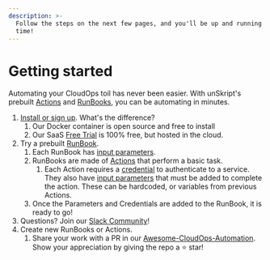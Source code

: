 ```yaml
---
description: >-
  Follow the steps on the next few pages, and you'll be up and running in no
  time!
---
```


# Getting started

Automating your CloudOps toil has never been easier. With unSkript's prebuilt [Actions](../../actions/actions/) and [RunBooks](broken-reference), you can be automating in minutes.

1. [Install or sign up](sign-up-install.md).  What's the difference?
   1. Our Docker container is open source and free to install
   2. Our SaaS [Free Trial](https://us.app.unskript.io/) is 100% free, but hosted in the cloud.
2. Try a prebuilt [RunBook](broken-reference). &#x20;
   1. Each RunBook has [input parameters](../../runbooks/xrunbooks/create-a-parameter.md).
   2. RunBooks are made of [Actions](../../actions/actions/) that perform a basic task.
      1. Each Action requires a [credential](../../runbooks/xrunbooks/create-a-credential.md) to authenticate to a service. They also have [input parameters](../../actions/actions/action-configuration/configure-action-inputs.md) that must be added to complete the action.  These can be hardcoded, or variables from previous Actions.&#x20;
   3. Once the Parameters and Credentials are added to the RunBook, it is ready to go!
3. Questions?  Join our [Slack Community](https://communityinviter.com/apps/cloud-ops-community/awesome-cloud-automation)!
4. Create new RunBooks or Actions.
   1. Share your work with a PR in our [Awesome-CloudOps-Automation](https://github.com/unskript/Awesome-CloudOps-Automation).  Show your appreciation by giving the repo a ⭐️ star!
